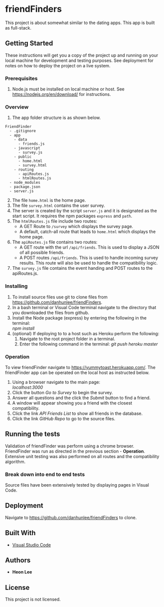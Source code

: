 # friendFinders
This project is about somewhat similar to the dating apps. This app is built as full-stack. 

## Getting Started
These instructions will get you a copy of the project up and running on your local machine for development and testing purposes. See deployment for notes on how to deploy the project on a live system.

### Prerequisites
1. Node.js must be installed on local machine or host. See https://nodejs.org/en/download/ for instructions.
  
### Overview
1. The app folder structure is as shown below.

  ```
  FriendFinder
    - .gitignore
    - app
      - data
        - friends.js
      - javascript
        - survey.js
      - public
        - home.html
        - survey.html
      - routing
        - apiRoutes.js
        - htmlRoutes.js
    - node_modules
    - package.json
    - server.js
  ```
2. The file `home.html` is the home page.
3. The file `survey.html` contains the user survey.
4. The server is created by the script `server.js` and it is designated as the start script. It requires the npm packages `express` and `path`.
5. The `htmlRoutes.js` file include two routes:
   * A GET Route to `/survey` which displays the survey page.
   * A default, catch-all route that leads to `home.html` which displays the home page.
6. The `apiRoutes.js` file contains two routes:
   * A GET route with the url `/api/friends`. This is used to display a JSON of all possible friends.
   * A POST routes `/api/friends`. This is used to handle incoming survey results. This route will also be used to handle the compatibility logic.
7. The `survey.js` file contains the event handing and POST routes to the apiRoutes.js.

### Installing

1. To install source files use git to clone files from https://github.com/danhunlee/friendFinders.
2. In a bash terminal or Visual Code terminal navigate to the directory that you downloaded the files from github.
3. Install the Node package (express) by entering the following in the terminal:   
    *npm install* 
4. (optional) If deploying to to a host such as Heroku perform the following:
   1. Navigate to the root project folder in a terminal.
   2. Enter the following command in the terminal:
   *git push heroku master*

### Operation
To view friendFinder navigate to https://yummytoast.herokuapp.com/.
The friendFinder app can be operated on the local host as instructed below.
1. Using a browser navigate to the main page:   
    *localhost:3000*  
2. Click the button *Go to Survey* to begin the survey.  
3. Answer all questions and the click the *Submit* button to find a friend.
4. A window will appear showing you a friend with the closest compatibility.
5. Click the link *API Friends List* to show all friends in the database.
6. Click the link *GitHub Repo* to go to the source files. 


## Running the tests

Validation of friendFinder was perform using a chrome browser. FriendFinder was run as directed in the previous section - **Operation**.  
Extensive unit testing was also performed on all routes and the compatibility algorithm.


### Break down into end to end tests

Source files have been extensively tested by displaying pages in Visual Code.

## Deployment

Navigate to https://github.com/danhunlee/friendFinders to clone.

## Built With

* [Visual Studio Code](https://code.visualstudio.com/)

## Authors

* **Heon Lee** 

## License

This project is not licensed.

